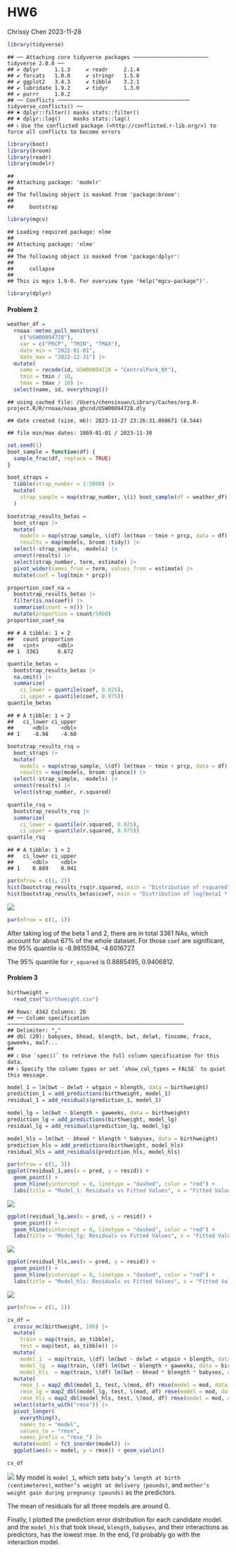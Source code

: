 HW6
================
Chrissy Chen
2023-11-28

``` r
library(tidyverse)
```

    ## ── Attaching core tidyverse packages ──────────────────────── tidyverse 2.0.0 ──
    ## ✔ dplyr     1.1.3     ✔ readr     2.1.4
    ## ✔ forcats   1.0.0     ✔ stringr   1.5.0
    ## ✔ ggplot2   3.4.3     ✔ tibble    3.2.1
    ## ✔ lubridate 1.9.2     ✔ tidyr     1.3.0
    ## ✔ purrr     1.0.2     
    ## ── Conflicts ────────────────────────────────────────── tidyverse_conflicts() ──
    ## ✖ dplyr::filter() masks stats::filter()
    ## ✖ dplyr::lag()    masks stats::lag()
    ## ℹ Use the conflicted package (<http://conflicted.r-lib.org/>) to force all conflicts to become errors

``` r
library(boot)
library(broom)
library(readr)
library(modelr)
```

    ## 
    ## Attaching package: 'modelr'
    ## 
    ## The following object is masked from 'package:broom':
    ## 
    ##     bootstrap

``` r
library(mgcv)
```

    ## Loading required package: nlme
    ## 
    ## Attaching package: 'nlme'
    ## 
    ## The following object is masked from 'package:dplyr':
    ## 
    ##     collapse
    ## 
    ## This is mgcv 1.9-0. For overview type 'help("mgcv-package")'.

``` r
library(dplyr)
```

#### Problem 2

``` r
weather_df = 
  rnoaa::meteo_pull_monitors(
    c("USW00094728"),
    var = c("PRCP", "TMIN", "TMAX"), 
    date_min = "2022-01-01",
    date_max = "2022-12-31") |>
  mutate(
    name = recode(id, USW00094728 = "CentralPark_NY"),
    tmin = tmin / 10,
    tmax = tmax / 10) |>
  select(name, id, everything())
```

    ## using cached file: /Users/chensixuan/Library/Caches/org.R-project.R/R/rnoaa/noaa_ghcnd/USW00094728.dly

    ## date created (size, mb): 2023-11-27 23:26:31.860671 (8.544)

    ## file min/max dates: 1869-01-01 / 2023-11-30

``` r
set.seed(1)
boot_sample = function(df) {
  sample_frac(df, replace = TRUE)
}

boot_straps = 
  tibble(strap_number = 1:5000) |> 
  mutate(
    strap_sample = map(strap_number, \(i) boot_sample(df = weather_df))
  )

bootstrap_results_betas = 
  boot_straps |> 
  mutate(
    models = map(strap_sample, \(df) lm(tmax ~ tmin + prcp, data = df) ),
    results = map(models, broom::tidy)) |> 
  select(-strap_sample, -models) |> 
  unnest(results) |>
  select(strap_number, term, estimate) |>
  pivot_wider(names_from = term, values_from = estimate) |>
  mutate(coef = log(tmin * prcp))

proportion_coef_na = 
  bootstrap_results_betas |>
  filter(is.na(coef)) |>
  summarise(count = n()) |>
  mutate(proportion = count/5000)
proportion_coef_na
```

    ## # A tibble: 1 × 2
    ##   count proportion
    ##   <int>      <dbl>
    ## 1  3361      0.672

``` r
quantile_betas = 
  bootstrap_results_betas |>
  na.omit() |>
  summarize(
    ci_lower = quantile(coef, 0.025), 
    ci_upper = quantile(coef, 0.975))
quantile_betas
```

    ## # A tibble: 1 × 2
    ##   ci_lower ci_upper
    ##      <dbl>    <dbl>
    ## 1    -8.98    -4.60

``` r
bootstrap_results_rsq = 
  boot_straps |> 
  mutate(
    models = map(strap_sample, \(df) lm(tmax ~ tmin + prcp, data = df) ),
    results = map(models, broom::glance)) |>
  select(-strap_sample, -models) |> 
  unnest(results) |>
  select(strap_number, r.squared) 

quantile_rsq = 
  bootstrap_results_rsq |>
  summarize(
    ci_lower = quantile(r.squared, 0.025), 
    ci_upper = quantile(r.squared, 0.975))
quantile_rsq
```

    ## # A tibble: 1 × 2
    ##   ci_lower ci_upper
    ##      <dbl>    <dbl>
    ## 1    0.889    0.941

``` r
par(mfrow = c(1, 2))
hist(bootstrap_results_rsq$r.squared, main = "Distribution of rsquared", col = "lightgreen")
hist(bootstrap_results_betas$coef, main = "Distribution of log(beta1 * beta2)", col = "lightblue")
```

![](p8105_hw6_sc5352_files/figure-gfm/unnamed-chunk-3-1.png)<!-- -->

``` r
par(mfrow = c(1, 1))
```

After taking log of the beta 1 and 2, there are in total 3361 NAs, which
account for about 67% of the whole dataset. For those `coef` are
significant, the 95% quantile is -8.9815594, -4.6016727.

The 95% quantile for `r_squared` is 0.8885495, 0.9406812.

#### Problem 3

``` r
birthweight = 
  read_csv("birthweight.csv")
```

    ## Rows: 4342 Columns: 20
    ## ── Column specification ────────────────────────────────────────────────────────
    ## Delimiter: ","
    ## dbl (20): babysex, bhead, blength, bwt, delwt, fincome, frace, gaweeks, malf...
    ## 
    ## ℹ Use `spec()` to retrieve the full column specification for this data.
    ## ℹ Specify the column types or set `show_col_types = FALSE` to quiet this message.

``` r
model_1 = lm(bwt ~ delwt + wtgain + blength, data = birthweight)
prediction_1 = add_predictions(birthweight, model_1)
residual_1 = add_residuals(prediction_1, model_1)

model_lg = lm(bwt ~ blength + gaweeks, data = birthweight)
prediction_lg = add_predictions(birthweight, model_lg)
residual_lg = add_residuals(prediction_lg, model_lg)

model_hls = lm(bwt ~ bhead * blength * babysex, data = birthweight)
prediction_hls = add_predictions(birthweight, model_hls)
residual_hls = add_residuals(prediction_hls, model_hls)

par(mfrow = c(1, 3))
ggplot(residual_1,aes(x = pred, y = resid)) +
  geom_point() +
  geom_hline(yintercept = 0, linetype = "dashed", color = "red") +
  labs(title = "Model_1: Residuals vs Fitted Values", x = "Fitted Values", y = "Residuals")
```

![](p8105_hw6_sc5352_files/figure-gfm/unnamed-chunk-4-1.png)<!-- -->

``` r
ggplot(residual_lg,aes(x = pred, y = resid)) +
  geom_point() +
  geom_hline(yintercept = 0, linetype = "dashed", color = "red") +
  labs(title = "Model_lg: Residuals vs Fitted Values", x = "Fitted Values", y = "Residuals")
```

![](p8105_hw6_sc5352_files/figure-gfm/unnamed-chunk-4-2.png)<!-- -->

``` r
ggplot(residual_hls,aes(x = pred, y = resid)) +
  geom_point() +
  geom_hline(yintercept = 0, linetype = "dashed", color = "red") +
  labs(title = "Model_hls: Residuals vs Fitted Values", x = "Fitted Values", y = "Residuals")
```

![](p8105_hw6_sc5352_files/figure-gfm/unnamed-chunk-4-3.png)<!-- -->

``` r
par(mfrow = c(1, 1))
```

``` r
cv_df = 
  crossv_mc(birthweight, 100) |>
  mutate(
    train = map(train, as_tibble),
    test = map(test, as_tibble)) |>
  mutate(
    model_1  = map(train, \(df) lm(bwt ~ delwt + wtgain + blength, data = birthweight)),
    model_lg  = map(train, \(df) lm(bwt ~ blength + gaweeks, data = birthweight)),
    model_hls  = map(train, \(df) lm(bwt ~ bhead * blength * babysex, data = birthweight))) |> 
  mutate(
    rmse_1 = map2_dbl(model_1, test, \(mod, df) rmse(model = mod, data = df)),
    rmse_lg = map2_dbl(model_lg, test, \(mod, df) rmse(model = mod, data = df)),
    rmse_hls = map2_dbl(model_hls, test, \(mod, df) rmse(model = mod, data = df))) |>
  select(starts_with("rmse")) |> 
  pivot_longer(
    everything(),
    names_to = "model", 
    values_to = "rmse",
    names_prefix = "rmse_") |> 
  mutate(model = fct_inorder(model)) |> 
  ggplot(aes(x = model, y = rmse)) + geom_violin()

cv_df
```

![](p8105_hw6_sc5352_files/figure-gfm/unnamed-chunk-5-1.png)<!-- --> My
model is `model_1`, which sets `baby’s length at birth (centimeteres)`,
`mother’s weight at delivery (pounds)`, and
`mother’s weight gain during pregnancy (pounds)` as the predictors.

The mean of residuals for all three models are around 0.

Finally, I plotted the prediction error distribution for each candidate
model. and the `model_hls` that took `bhead`, `blength`, `babysex`, and
their interactions as predictors, has the lowest mse. In the end, I’d
probably go with the interaction model.
